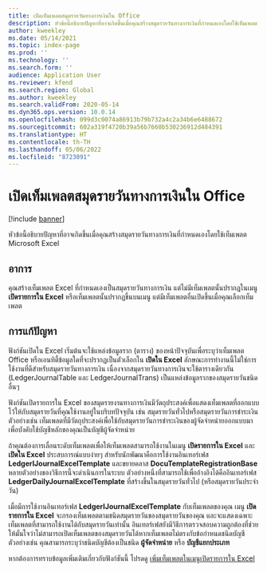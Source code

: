 ```yaml
---
title: เปิดเท็มเพลตสมุดรายวันทางการเงินใน Office
description: หัวข้อนี้อธิบายปัญหาที่อาจเกิดขึ้นเมื่อคุณสร้างสมุดรายวันทางการเงินที่กำหนดเองโดยใช้เท็มเพลต Microsoft Excel
author: kweekley
ms.date: 05/14/2021
ms.topic: index-page
ms.prod: ''
ms.technology: ''
ms.search.form: ''
audience: Application User
ms.reviewer: kfend
ms.search.region: Global
ms.author: kweekley
ms.search.validFrom: 2020-05-14
ms.dyn365.ops.version: 10.0.14
ms.openlocfilehash: 099d3c0074a86913b79b732a4c2a34b6e6488672
ms.sourcegitcommit: 602a319f4720b39a56b7660b530236912d484391
ms.translationtype: HT
ms.contentlocale: th-TH
ms.lasthandoff: 05/06/2022
ms.locfileid: "8723091"
---
```

# <a name="open-financial-journal-templates-in-office"></a>เปิดเท็มเพลตสมุดรายวันทางการเงินใน Office

[!include [banner](../includes/banner.md)]

หัวข้อนี้อธิบายปัญหาที่อาจเกิดขึ้นเมื่อคุณสร้างสมุดรายวันทางการเงินที่กำหนดเองโดยใช้เท็มเพลต Microsoft Excel

## <a name="symptom"></a>อาการ

คุณสร้างเท็มเพลต Excel ที่กำหนดเองเป็นสมุดรายวันทางการเงิน แต่ไม่มีเท็มเพลตนั้นปรากฏในเมนู **เปิดรายการใน Excel** หรือเท็มเพลตนั้นปรากฏขึ้นบนเมนู แต่มีเท็มเพลตอื่นเปิดขึ้นเมื่อคุณเลือกเท็มเพลต

## <a name="resolution"></a>การแก้ปัญหา

ฟังก์ชันเปิดใน Excel เริ่มต้นจะใช้แหล่งข้อมูลราก (ตาราง) ของหน้าปัจจุบันเพื่อระบุว่าเท็มเพลต Office หรือเอนทิตี้ข้อมูลใดที่จะปรากฏเป็นตัวเลือกใน **เปิดใน Excel** ลักษณะการทำงานนี้ไม่ใช่การใช้งานที่ดีสำหรับสมุดรายวันทางการเงิน เนื่องจากสมุดรายวันทางการเงินจะใช้ตารางเดียวกัน (LedgerJournalTable และ LedgerJournalTrans) เป็นแหล่งข้อมูลรากของสมุดรายวันชนิดอื่นๆ

ฟังก์ชันเปิดรายการใน Excel ของสมุดรายงานทางการเงินมีวัตถุประสงค์เพื่อแสดงเท็มเพลตที่ออกแบบไว้ให้กับสมุดรายวันที่คุณใช้งานอยู่ในบริบทปัจจุบัน เช่น สมุดรายวันทั่วไปหรือสมุดรายวันการชำระเงิน ตัวอย่างเช่น เท็มเพลตที่มีวัตถุประสงค์เพื่อใช้กับสมุดรายวันการชำระเงินของผู้จัดจำหน่ายออกแบบมาเพื่อบังคับใช้บัญชีหลักของคุณเป็นบัญชีผู้จัดจำหน่าย

ถ้าคุณต้องการเลื่อนระดับเท็มเพลตเพื่อให้เท็มเพลตสามารถใช้งานในเมนู **เปิดรายการใน Excel** และ **เปิดใน Excel** ประสบการณ์แบบง่ายๆ สำหรับนักพัฒนาคือการใช้งานอินเทอร์เฟส **LedgerIJournalExcelTemplate** และขยายคลาส **DocuTemplateRegistrationBase** หลายตัวอย่างของวิธีการนี้จะดําเนินการในระบบ ตัวอย่างหนึ่งที่สามารถใช้เพื่ออ้างอิงได้คืออินเทอร์เฟส **LedgerDailyJournalExcelTemplate** ที่สร้างขึ้นในสมุดรายวันทั่วไป (หรือสมุดรายวันประจำวัน)

เมื่อมีการใช้งานอินเทอร์เฟส **LedgerIJournalExcelTemplate** กับเท็มเพลตของคุณ เมนู **เปิดรายการใน Excel** จะกรองเท็มเพลตตามชนิดสมุดรายวันของสมุดรายวันของคุณ และจะแสดงเฉพาะเท็มเพลตที่สามารถใช้งานได้กับสมุดรายวันเท่านั้น อินเทอร์เฟสยังมีวิธีการตรวจสอบความถูกต้องที่ช่วยให้มั่นใจว่าไม่สามารถเปิดเท็มเพลตของสมุดรายวันได้หากเท็มเพลตไม่ตรงกับข้อกำหนดชนิดบัญชี ตัวอย่างเช่น คุณสามารถระบุว่าชนิดบัญชีต้องเป็นชนิด **ผู้จัดจำหน่าย** หรือ **บัญชีแยกประเภท**

หากต้องการทราบข้อมูลเพิ่มเติมเกี่ยวกับฟังก์ชันนี้ โปรดดู [เพิ่มเท็มเพลตในเมนูเปิดรายการใน Excel](../../fin-ops-core/dev-itpro/user-interface/add-templates-open-lines-excel-menu.md)
